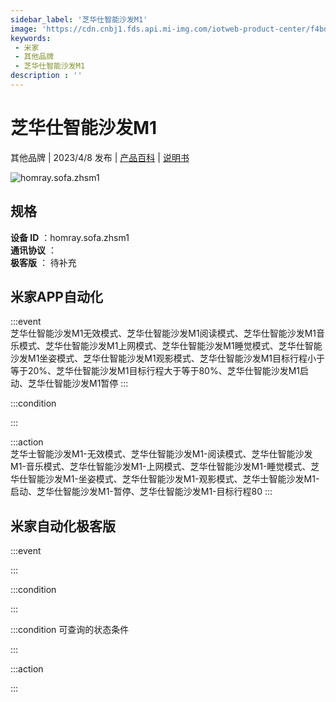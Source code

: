 ```yaml
---
sidebar_label: '芝华仕智能沙发M1'
image: 'https://cdn.cnbj1.fds.api.mi-img.com/iotweb-product-center/f4bdb928efe7ace488311a9ba0ec4f75_1670119973235.png?GalaxyAccessKeyId=AKVGLQWBOVIRQ3XLEW&Expires=9223372036854775807&Signature=w0jp1uVQNRDvi7RJcu42iESThA0='
keywords: 
 - 米家
 - 其他品牌
 - 芝华仕智能沙发M1
description : ''
---
```

# 芝华仕智能沙发M1

其他品牌 | 2023/4/8 发布 | [产品百科](https://home.mi.com/webapp/content/baike/product/index.html?model=homray.sofa.zhsm1/) | [说明书](https://home.mi.com/views/introduction.html?model=homray.sofa.zhsm1&region=cn)

![homray.sofa.zhsm1](https://cdn.cnbj1.fds.api.mi-img.com/iotweb-product-center/f4bdb928efe7ace488311a9ba0ec4f75_1670119973235.png?GalaxyAccessKeyId=AKVGLQWBOVIRQ3XLEW&Expires=9223372036854775807&Signature=w0jp1uVQNRDvi7RJcu42iESThA0=)

## 规格  
> 
**设备 ID** ：homray.sofa.zhsm1  
**通讯协议** ：  
**极客版**  ： 待补充 


## 米家APP自动化  

:::event  
芝华仕智能沙发M1无效模式、芝华仕智能沙发M1阅读模式、芝华仕智能沙发M1音乐模式、芝华仕智能沙发M1上网模式、芝华仕智能沙发M1睡觉模式、芝华仕智能沙发M1坐姿模式、芝华仕智能沙发M1观影模式、芝华仕智能沙发M1目标行程小于等于20%、芝华仕智能沙发M1目标行程大于等于80%、芝华仕智能沙发M1启动、芝华仕智能沙发M1暂停
:::

:::condition  

:::

:::action   
芝华士智能沙发M1-无效模式、芝华仕智能沙发M1-阅读模式、芝华仕智能沙发M1-音乐模式、芝华仕智能沙发M1-上网模式、芝华仕智能沙发M1-睡觉模式、芝华仕智能沙发M1-坐姿模式、芝华仕智能沙发M1-观影模式、芝华士智能沙发M1-启动、芝华仕智能沙发M1-暂停、芝华仕智能沙发M1-目标行程80
:::

## 米家自动化极客版  

:::event  

:::

:::condition  

:::

:::condition 可查询的状态条件  

:::

:::action  

:::

        
